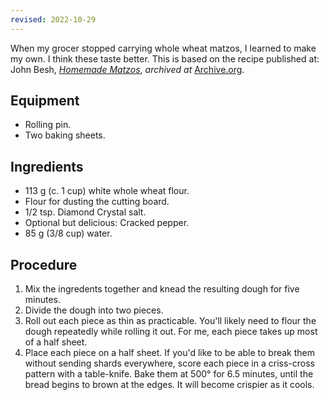 ```yaml
---
revised: 2022-10-29
---
```


When my grocer stopped carrying whole wheat matzos, I learned to make my own.
I think these taste better.
This is based on the recipe published at: John Besh, *[Homemade Matzos](http://www.finecooking.com/recipe/homemade-matzos)*, *archived at* [Archive.org](https://web.archive.org/web/20180406122821/http://www.finecooking.com/recipe/homemade-matzos).

## Equipment
* Rolling pin.
* Two baking sheets.

## Ingredients
* 113 g (c. 1 cup) white whole wheat flour.
* Flour for dusting the cutting board.
* 1/2 tsp. Diamond Crystal salt.
* Optional but delicious: Cracked pepper.
* 85 g (3/8 cup) water.

## Procedure
1. Mix the ingredents together and knead the resulting dough for five minutes.
2. Divide the dough into two pieces.
2. Roll out each piece as thin as practicable.
   You'll likely need to flour the dough repeatedly while rolling it out.
   For me, each piece takes up most of a half sheet.
3. Place each piece on a half sheet.
   If you'd like to be able to break them without sending shards everywhere, score each piece in a criss-cross pattern
   with a table-knife.
   Bake them at 500° for 6.5 minutes, until the bread begins to brown at the edges.
   It will become crispier as it cools.
